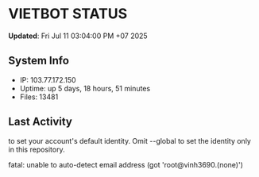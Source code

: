 # VIETBOT STATUS
**Updated**: Fri Jul 11 03:04:00 PM +07 2025

## System Info
- IP: 103.77.172.150
- Uptime: up 5 days, 18 hours, 51 minutes
- Files: 13481

## Last Activity

to set your account's default identity.
Omit --global to set the identity only in this repository.

fatal: unable to auto-detect email address (got 'root@vinh3690.(none)')
